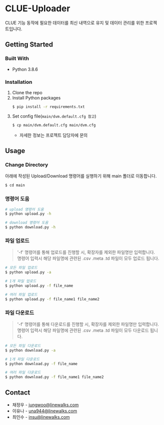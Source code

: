 # CLUE-Uploader
CLUE 기능 동작에 필요한 데이터를 최신 내역으로 유지 및 데이터 관리를 위한 프로젝트입니다.

## Getting Started

### Built With
- Python 3.8.6

### Installation
1. Clone the repo
2. Install Python packages
   ```sh
   $ pip install -r requirements.txt
   ```
3. Set config file(`main/dvm.default.cfg 참고`) 
   ```sh
   $ cp main/dvm.default.cfg main/dvm.cfg
   ```
   - 자세한 정보는 프로젝트 담당자에 문의

## Usage

### Change Directory
아래에 작성된 Upload/Download 명령어를 실행하기 위해 main 폴더로 이동합니다.
```sh
$ cd main
```

### 명령어 도움
```sh
# upload 명령어 도움
$ python upload.py -h

# download 명령어 도움
$ python download.py -h
```

### 파일 업로드
> '-f' 명령어를 통해 업로드를 진행할 시, 확장자를 제외한 파일명만 입력합니다. </br>
명령어 입력시 해당 파일명에 관련된 .csv .meta .td 파일이 모두 업로드 됩니다.

```sh
# 모든 파일 업로드
$ python upload.py -a

# 1개 파일 업로드
$ python upload.py -f file_name

# 여러 파일 업로드
$ python upload.py -f file_name1 file_name2
```

### 파일 다운로드
> '-f' 명령어를 통해 다운로드를 진행할 시, 확장자를 제외한 파일명만 입력합니다. </br>
명령어 입력시 해당 파일명에 관련된 .csv .meta .td 파일이 모두 다운로드 됩니다.

```sh
# 모든 파일 다운로드
$ python download.py -a

# 1개 파일 다운로드
$ python download.py -f file_name

# 여러 파일 다운로드
$ python download.py -f file_name1 file_name2
```

## Contact
- 채정우 - jungwoo@linewalks.com
- 이유나 - una944@linewalks.com
- 최인수 - insu@linewalks.com
